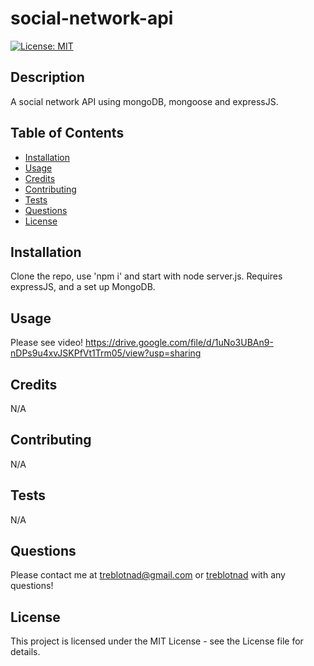 # social-network-api

[![License: MIT](https://img.shields.io/badge/License-MIT-yellow.svg)](https://opensource.org/licenses/MIT)

## Description

A social network API using mongoDB, mongoose and expressJS.

## Table of Contents

- [Installation](#installation)
- [Usage](#usage)
- [Credits](#credits)
- [Contributing](#contributing)
- [Tests](#tests)
- [Questions](#questions)
- [License](#license)

## Installation

Clone the repo, use 'npm i' and start with node server.js. Requires expressJS, and a set up MongoDB.

## Usage

Please see video!
https://drive.google.com/file/d/1uNo3UBAn9-nDPs9u4xvJSKPfVt1Trm05/view?usp=sharing


## Credits

N/A

## Contributing

N/A

## Tests

N/A

## Questions

Please contact me at [treblotnad@gmail.com](mailto:treblotnad@gmail.com) or [treblotnad](github.com/treblotnad) with any questions!

## License

This project is licensed under the MIT License - see the License file for details.
